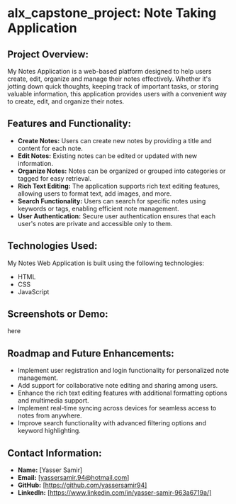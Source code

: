 # alx_capstone_project: Note Taking Application

## Project Overview:
My Notes Application is a web-based platform designed to help users create, edit, organize and manage their notes effectively. Whether it's jotting down quick thoughts, keeping track of important tasks, or storing valuable information, this application provides users with a convenient way to create, edit, and organize their notes.

## Features and Functionality:
- **Create Notes:** Users can create new notes by providing a title and content for each note.
- **Edit Notes:** Existing notes can be edited or updated with new information.
- **Organize Notes:** Notes can be organized or grouped into categories or tagged for easy retrieval.
- **Rich Text Editing:** The application supports rich text editing features, allowing users to format text, add images, and more.
- **Search Functionality:** Users can search for specific notes using keywords or tags, enabling efficient note management.
- **User Authentication:** Secure user authentication ensures that each user's notes are private and accessible only to them.

## Technologies Used:
My Notes Web Application is built using the following technologies:
- HTML
- CSS
- JavaScript

## Screenshots or Demo:
here

## Roadmap and Future Enhancements:
- Implement user registration and login functionality for personalized note management.
- Add support for collaborative note editing and sharing among users.
- Enhance the rich text editing features with additional formatting options and multimedia support.
- Implement real-time syncing across devices for seamless access to notes from anywhere.
- Improve search functionality with advanced filtering options and keyword highlighting.

## Contact Information:
- **Name:** [Yasser Samir]
- **Email:** [yassersamir.94@hotmail.com]
- **GitHub:** [https://github.com/yassersamir94]
- **LinkedIn:** [https://www.linkedin.com/in/yasser-samir-963a6719a/]
